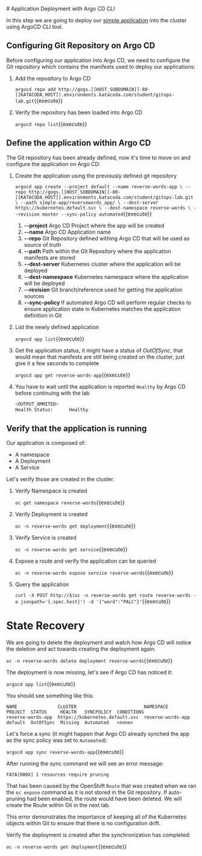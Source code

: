 <br>
# Application Deployment with Argo CD CLI

In this step we are going to deploy our [simple application](http://gogs.[[HOST_SUBDOMAIN]]-80-[[KATACODA_HOST]].environments.katacoda.com/student/gitops-lab/src/master/simple-app/reversewords_app/) into the cluster using ArgoCD CLI tool.

## Configuring Git Repository on Argo CD

Before configuring our application into Argo CD, we need to configure the Git repository which contains the manifests used to deploy our applications:

1. Add the repository to Argo CD

    ``argocd repo add http://gogs.[[HOST_SUBDOMAIN]]-80-[[KATACODA_HOST]].environments.katacoda.com/student/gitops-lab.git``{{execute}}
2. Verify the repository has been loaded into Argo CD

    ``argocd repo list``{{execute}}

## Define the application within Argo CD

The Git repository has been already defined, now it's time to move on and configure the application on Argo CD:

1. Create the application using the previously defined git repository

    ``argocd app create --project default --name reverse-words-app \
    --repo http://gogs.[[HOST_SUBDOMAIN]]-80-[[KATACODA_HOST]].environments.katacoda.com/student/gitops-lab.git \
    --path simple-app/reversewords_app/ \
    --dest-server https://kubernetes.default.svc \
    --dest-namespace reverse-words \
    --revision master --sync-policy automated``{{execute}}

    1. **--project** Argo CD Project where the app will be created
    2. **--name** Argo CD Application name
    3. **--repo** Git Repository defined withing Argo CD that will be used as source of truth
    4. **--path** Path within the Git Repository where the application manifests are stored
    5. **--dest-server** Kubernetes cluster where the application will be deployed
    6. **--dest-namespace** Kubernetes namespace where the application will be deployed
    7. **--revision** Git branch/reference used for getting the application sources
    8. **--sync-policy** If automated Argo CD will perform regular checks to ensure application state in Kubernetes matches the application definition in Git
2. List the newly defined application

    ``argocd app list``{{execute}}
3. Get the application status, it might have a status of _OutOfSync_, that would mean that manifests are still being created on the cluster, just give it a few seconds to complete

    ``argocd app get reverse-words-app``{{execute}}
4. You have to wait until the application is reported `Healthy` by Argo CD before continuing with the lab

    ~~~sh
    <OUTPUT_OMMITED>
    Health Status:      Healthy
    ~~~

## Verify that the application is running

Our application is composed of:

* A namespace
* A Deployment
* A Service

Let's verify those are created in the cluster.

1. Verify Namespace is created

    ``oc get namespace reverse-words``{{execute}}
2. Verify Deployment is created

    ``oc -n reverse-words get deployment``{{execute}}
3. Verify Service is created

    ``oc -n reverse-words get service``{{execute}}
4. Expose a route and verify the application can be queried

    ``oc -n reverse-words expose service reverse-words``{{execute}}
5. Query the application

    ``curl -X POST http://$(oc -n reverse-words get route reverse-words -o jsonpath='{.spec.host}') -d '{"word":"PALC"}'``{{execute}}

# State Recovery

We are going to delete the deployment and watch how Argo CD will notice the deletion and act towards creating the deployment again.

``oc -n reverse-words delete deployment reverse-words``{{execute}}

The deployment is now missing, let's see if Argo CD has noticed it:

``argocd app list``{{execute}}

You should see something like this:

~~~
NAME               CLUSTER                         NAMESPACE          PROJECT  STATUS     HEALTH   SYNCPOLICY  CONDITIONS
reverse-words-app  https://kubernetes.default.svc  reverse-words-app  default  OutOfSync  Missing  Automated   <none>
~~~

Let's force a sync (it might happen that Argo CD already synched the app as the sync policy was set to `Automated`):

``argocd app sync reverse-words-app``{{execute}}

After running the sync command we will see an error message:

`FATA[000X] 1 resources require pruning`

That has been caused by the OpenShift `Route` that was created when we ran the `oc expose` command as it is not stored in the Git repository. If auto-pruning had been enabled, the route would have been deleted. We will create the Route within Git in the next lab.

This error demonstrates the importance of keeping all of the Kubernetes objects within Git to ensure that there is no configuration drift.

Verify the deployment is created after the synchronization has completed:

``oc -n reverse-words get deployment``{{execute}}
